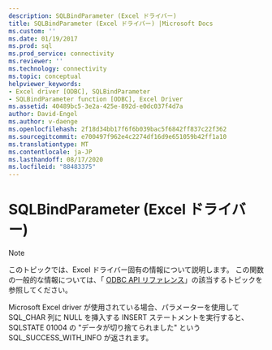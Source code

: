 ```yaml
---
description: SQLBindParameter (Excel ドライバー)
title: SQLBindParameter (Excel ドライバー) |Microsoft Docs
ms.custom: ''
ms.date: 01/19/2017
ms.prod: sql
ms.prod_service: connectivity
ms.reviewer: ''
ms.technology: connectivity
ms.topic: conceptual
helpviewer_keywords:
- Excel driver [ODBC], SQLBindParameter
- SQLBindParameter function [ODBC], Excel Driver
ms.assetid: 40489bc5-3e2a-425e-892d-e0dc037f4d7a
author: David-Engel
ms.author: v-daenge
ms.openlocfilehash: 2f18d34bb17f6f6b039bac5f6842ff837c22f362
ms.sourcegitcommit: e700497f962e4c2274df16d9e651059b42ff1a10
ms.translationtype: MT
ms.contentlocale: ja-JP
ms.lasthandoff: 08/17/2020
ms.locfileid: "88483375"
---
```

# <a name="sqlbindparameter-excel-driver"></a>SQLBindParameter (Excel ドライバー)
> [!NOTE]  
>  このトピックでは、Excel ドライバー固有の情報について説明します。 この関数の一般的な情報については、「 [ODBC API リファレンス](../../odbc/reference/syntax/odbc-api-reference.md)」の該当するトピックを参照してください。  
  
 Microsoft Excel driver が使用されている場合、パラメーターを使用して SQL_CHAR 列に NULL を挿入する INSERT ステートメントを実行すると、SQLSTATE 01004 の "データが切り捨てられました" という SQL_SUCCESS_WITH_INFO が返されます。
